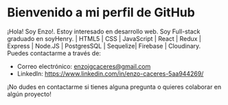 # Bienvenido a mi perfil de GitHub

¡Hola! Soy Enzo!. Estoy interesado en desarrollo web. Soy Full-stack graduado en soyHenry. 
| HTML5 | CSS | JavaScript | React | Redux | Express | Node.JS | PostgresSQL | Sequelize| Firebase | Cloudinary. 
Puedes contactarme a través de:

- Correo electrónico: enzojgcaceres@gmail.com
- LinkedIn: https://www.linkedin.com/in/enzo-caceres-5aa944269/

¡No dudes en contactarme si tienes alguna pregunta o quieres colaborar en algún proyecto!
